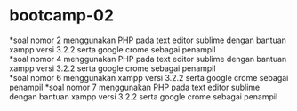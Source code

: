 # bootcamp-02

*soal nomor 2 menggunakan PHP pada text editor sublime dengan bantuan xampp versi 3.2.2 serta google crome sebagai penampil  
*soal nomor 4 menggunakan PHP pada text editor sublime dengan bantuan xampp versi 3.2.2 serta google crome sebagai penampil  
*soal nomor 6 menggunakan xampp versi 3.2.2 serta google crome sebagai penampil
*soal nomor 7 menggunakan PHP pada text editor sublime dengan bantuan xampp versi 3.2.2 serta google crome sebagai penampil  
